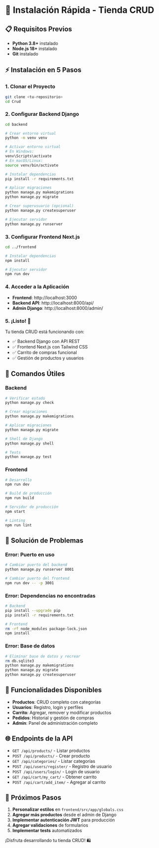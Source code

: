 # 🚀 Instalación Rápida - Tienda CRUD

## 📋 Requisitos Previos

- **Python 3.8+** instalado
- **Node.js 18+** instalado
- **Git** instalado

## ⚡ Instalación en 5 Pasos

### 1. Clonar el Proyecto
```bash
git clone <tu-repositorio>
cd Crud
```

### 2. Configurar Backend Django
```bash
cd backend

# Crear entorno virtual
python -m venv venv

# Activar entorno virtual
# En Windows:
venv\Scripts\activate
# En macOS/Linux:
source venv/bin/activate

# Instalar dependencias
pip install -r requirements.txt

# Aplicar migraciones
python manage.py makemigrations
python manage.py migrate

# Crear superusuario (opcional)
python manage.py createsuperuser

# Ejecutar servidor
python manage.py runserver
```

### 3. Configurar Frontend Next.js
```bash
cd ../frontend

# Instalar dependencias
npm install

# Ejecutar servidor
npm run dev
```

### 4. Acceder a la Aplicación
- **Frontend**: http://localhost:3000
- **Backend API**: http://localhost:8000/api/
- **Admin Django**: http://localhost:8000/admin/

### 5. ¡Listo! 🎉
Tu tienda CRUD está funcionando con:
- ✅ Backend Django con API REST
- ✅ Frontend Next.js con Tailwind CSS
- ✅ Carrito de compras funcional
- ✅ Gestión de productos y usuarios

## 🔧 Comandos Útiles

### Backend
```bash
# Verificar estado
python manage.py check

# Crear migraciones
python manage.py makemigrations

# Aplicar migraciones
python manage.py migrate

# Shell de Django
python manage.py shell

# Tests
python manage.py test
```

### Frontend
```bash
# Desarrollo
npm run dev

# Build de producción
npm run build

# Servidor de producción
npm start

# Linting
npm run lint
```

## 🐛 Solución de Problemas

### Error: Puerto en uso
```bash
# Cambiar puerto del backend
python manage.py runserver 8001

# Cambiar puerto del frontend
npm run dev -- -p 3001
```

### Error: Dependencias no encontradas
```bash
# Backend
pip install --upgrade pip
pip install -r requirements.txt

# Frontend
rm -rf node_modules package-lock.json
npm install
```

### Error: Base de datos
```bash
# Eliminar base de datos y recrear
rm db.sqlite3
python manage.py makemigrations
python manage.py migrate
python manage.py createsuperuser
```

## 📱 Funcionalidades Disponibles

- **Productos**: CRUD completo con categorías
- **Usuarios**: Registro, login y perfiles
- **Carrito**: Agregar, remover y modificar productos
- **Pedidos**: Historial y gestión de compras
- **Admin**: Panel de administración completo

## 🌐 Endpoints de la API

- `GET /api/products/` - Listar productos
- `POST /api/products/` - Crear producto
- `GET /api/categories/` - Listar categorías
- `POST /api/users/register/` - Registro de usuario
- `POST /api/users/login/` - Login de usuario
- `GET /api/cart/my_cart/` - Obtener carrito
- `POST /api/cart/add_item/` - Agregar al carrito

## 🎯 Próximos Pasos

1. **Personalizar estilos** en `frontend/src/app/globals.css`
2. **Agregar más productos** desde el admin de Django
3. **Implementar autenticación JWT** para producción
4. **Agregar validaciones** de formularios
5. **Implementar tests** automatizados

¡Disfruta desarrollando tu tienda CRUD! 🛍️
